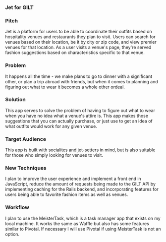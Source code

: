 ### Jet for GILT

### Pitch

Jet is a platform for users to be able to coordinate their outfits based on hospitality venues and restaurants they plan to visit. Users can search for venues based on their location, be it by city or zip code, and view premier venues for that location. As a user visits a venue's page, they're served fashion suggestions based on characteristics specific to that venue.

### Problem

It happens all the time - we make plans to go to dinner with a significant other, or plan a trip abroad with friends, but when it comes to planning and figuring out what to wear it becomes a whole other ordeal.

### Solution

This app serves to solve the problem of having to figure out what to wear when you have no idea what a venue's attire is. This app makes those suggestions that you can actually purchase, or just use to get an idea of what outfits would work for any given venue.

### Target Audience

This app is built with socialites and jet-setters in mind, but is also suitable for those who simply looking for venues to visit.

### New Techniques

I plan to improve the user experience and implement a front end in JavaScript, reduce the amount of requests being made to the GILT API by implementing caching for the Rails backend, and incorporating features for users being able to favorite fashion items as well as venues.

### Workflow

I plan to use the MeisterTask, which is a task manager app that exists on my local machine. It works the same as Waffle but also has some features similar to Pivotal. If necessary I will use Pivotal if using MeisterTask is not an option.
